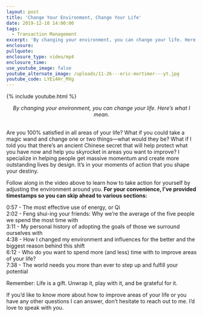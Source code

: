 ```yaml
---
layout: post
title: 'Change Your Environment, Change Your Life'
date: 2019-12-10 14:00:00
tags:
  - Transaction Management
excerpt: 'By changing your environment, you can change your life. Here’s what I mean.'
enclosure:
pullquote:
enclosure_type: video/mp4
enclosure_time:
use_youtube_image: false
youtube_alternate_image: /uploads/11-26---eric-mortimer---yt.jpg
youtube_code: LYEi4Hr_MXg
---
```


{% include youtube.html %}

<center><em>By changing your environment, you can change your life. Here’s what I mean.</em></center>

<br>Are you 100% satisfied in all areas of your life? What if you could take a magic wand and change one or two things—what would they be? What if I told you that there’s an ancient Chinese secret that will help protect what you have now and help you skyrocket in areas you want to improve? I specialize in helping people get massive momentum and create more outstanding lives by design. It’s in your moments of action that you shape your destiny.

Follow along in the video above to learn how to take action for yourself by adjusting the environment around you. **For your convenience, I’ve provided timestamps so you can skip ahead to various sections:**

0:57 - The most effective use of energy, or Qi<br>2:02 - Feng shui-ing your friends: Why we’re the average of the five people we spend the most time with&nbsp;<br>3:11 - My personal history of adopting the goals of those we surround ourselves with<br>4:38 - How I changed my environment and influences for the better and the biggest reason behind this shift<br>6:12 - Who do you want to spend more (and less) time with to improve areas of your life?<br>7:38 - The world needs you more than ever to step up and fulfill your potential

Remember: Life is a gift. Unwrap it, play with it, and be grateful for it.

If you’d like to know more about how to improve areas of your life or you have any other questions I can answer, don’t hesitate to reach out to me. I’d love to speak with you.